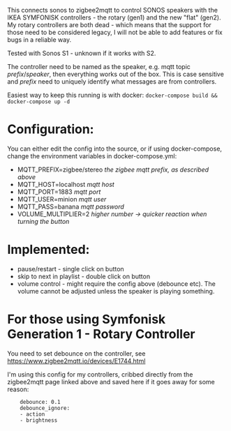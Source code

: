 This connects sonos to zigbee2mqtt to control SONOS speakers with the IKEA SYMFONISK controllers - the rotary (gen1) and the new "flat" (gen2).
My rotary controllers are both dead - which means that the support for those need to be considered legacy, I will not be able to add features or fix bugs in a reliable way.



Tested with Sonos S1 - unknown if it works with S2.

The controller need to be named as the speaker, e.g. mqtt topic *prefix*/*speaker*, then everything works out of the box.
This is case sensitive and *prefix* need to uniquely identify what messages are from controllers. 

Easiest way to keep this running is with docker:
```docker-compose build && docker-compose up -d```

Configuration:
==============

You can either edit the config into the source, or if using docker-compose, change the environment variables in docker-compose.yml:

* MQTT_PREFIX=zigbee/stereo _the zigbee mqtt prefix, as described above_
* MQTT_HOST=localhost  _mqtt host_
* MQTT_PORT=1883       _mqtt port_
* MQTT_USER=minion     _mqtt user_
* MQTT_PASS=banana     _mqtt password_
* VOLUME_MULTIPLIER=2  _higher number -> quicker reaction when turning the button_						  


Implemented:
============

* pause/restart - single click on button
* skip to next in playlist - double click on button
* volume control - might require the config above (debounce etc). The volume cannot be adjusted unless the speaker is playing something.


For those using Symfonisk Generation 1 - Rotary Controller
==========================================

You need to set debounce on the controller, see https://www.zigbee2mqtt.io/devices/E1744.html

I'm using this config for my controllers, cribbed directly from the zigbee2mqtt page linked above and saved here if it goes away for some reason:

```
    debounce: 0.1
    debounce_ignore:	
    - action
    - brightness
```


